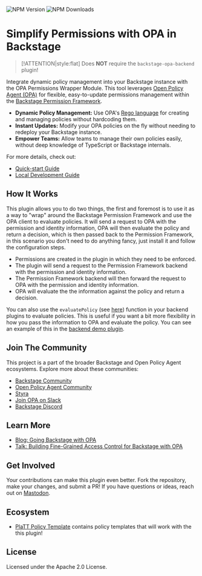 ![NPM Version](https://img.shields.io/npm/v/%40parsifal-m%2Fplugin-permission-backend-module-opa-wrapper) ![NPM Downloads](https://img.shields.io/npm/dw/%40parsifal-m%2Fplugin-permission-backend-module-opa-wrapper)

# Simplify Permissions with OPA in Backstage

> [!ATTENTION|style:flat]
> Does **NOT** require the `backstage-opa-backend` plugin!

Integrate dynamic policy management into your Backstage instance with the OPA Permissions Wrapper Module. This tool leverages [Open Policy Agent (OPA)](https://github.com/open-policy-agent/opa) for flexible, easy-to-update permissions management within the [Backstage Permission Framework](https://backstage.io/docs/permissions/overview).

- **Dynamic Policy Management:** Use OPA's [Rego language](https://www.openpolicyagent.org/docs/latest/policy-language/) for creating and managing policies without hardcoding them.
- **Instant Updates:** Modify your OPA policies on the fly without needing to redeploy your Backstage instance.
- **Empower Teams:** Allow teams to manage their own policies easily, without deep knowledge of TypeScript or Backstage internals.

For more details, check out:

- [Quick-start Guide](/opa-permissions-wrapper-module/quick-start.md)
- [Local Development Guide](/opa-permissions-wrapper-module/local-development.md)

## How It Works

This plugin allows you to do two things, the first and foremost is to use it as a way to "wrap" around the Backstage Permission Framework and use the OPA client to evaluate policies. It will send a request to OPA with the permission and identity information, OPA will then evaluate the policy and return a decision, which is then passed back to the Permission Framework, in this scenario you don't need to do anything fancy, just install it and follow the configuration steps.

- Permissions are created in the plugin in which they need to be enforced.
- The plugin will send a request to the Permission Framework backend with the permission and identity information.
- The Permission Framework backend will then forward the request to OPA with the permission and identity information.
- OPA will evaluate the the information against the policy and return a decision.

You can also use the `evaluatePolicy` (see [here](/opa-permissions-wrapper-module/using-evalpolicy.md#using-evaluatepolicy)) function in your backend plugins to evaluate policies. This is useful if you want a bit more flexibility in how you pass the information to OPA and evaluate the policy. You can see an example of this in the [backend demo plugin](https://github.com/Parsifal-M/backstage-opa-plugins/blob/main/plugins/opa-demo-backend/src/router.ts).

## Join The Community

This project is a part of the broader Backstage and Open Policy Agent ecosystems. Explore more about these communities:

- [Backstage Community](https://backstage.io)
- [Open Policy Agent Community](https://www.openpolicyagent.org)
- [Styra](https://www.styra.com)
- [Join OPA on Slack](https://slack.openpolicyagent.org/)
- [Backstage Discord](https://discord.com/invite/MUpMjP2)

## Learn More

- [Blog: Going Backstage with OPA](https://www.styra.com/blog/going-backstage-with-opa/)
- [Talk: Building Fine-Grained Access Control for Backstage with OPA](https://www.youtube.com/watch?v=N0n_czYo_kE&list=PLj6h78yzYM2P4KPyeDFexAVm6ZvfAWMU8&index=15&ab_channel=CNCF%5BCloudNativeComputingFoundation%5D)

## Get Involved

Your contributions can make this plugin even better. Fork the repository, make your changes, and submit a PR! If you have questions or ideas, reach out on [Mastodon](https://hachyderm.io/@parcifal).

## Ecosystem

- [PlaTT Policy Template](https://github.com/ap-communications/platt-policy-template) contains policy templates that will work with the this plugin!

## License

Licensed under the Apache 2.0 License.
